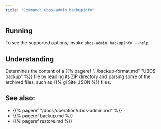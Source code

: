 ```yaml
---
title: "Command: ubos-admin backupinfo"
---
```


## Running

To see the supported options, invoke ``ubos-admin backupinfo --help``.

## Understanding

Determines the content of a {{% pageref "../backup-format.md" "UBOS backup" %}} file
by reading its ZIP directory and parsing some of the archived files, such
as {{% gl Site_JSON %}} files.

## See also:

* {{% pageref "/docs/operation/ubos-admin.md" %}}
* {{% pageref backup.md %}}
* {{% pageref restore.md %}}

